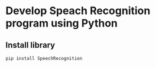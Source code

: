 # Develop Speach Recognition program using Python

## Install library

```
pip install SpeechRecognition
```
